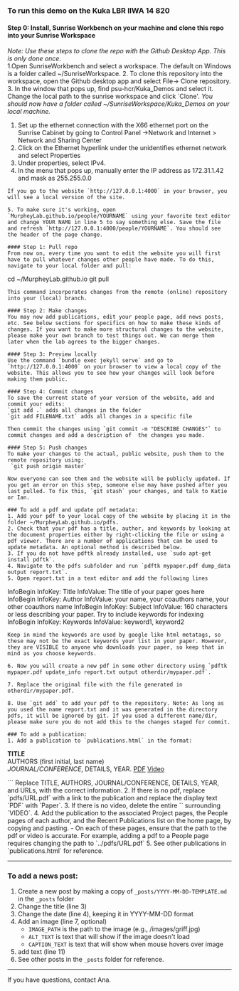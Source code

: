 ### To run this demo on the Kuka LBR IIWA 14 820
#### Step 0: Install, Sunrise Workbench on your machine and clone this repo into your Sunrise Workspace
*Note: Use these steps to clone the repo with the Github Desktop App. This is only done once.*  
1.Open SunriseWorkbench and select a workspace. The default on Windows is a folder called ~/SunriseWorkspace.
2. To clone this repository into the workspace, open the Github desktop app and select File-> Clone repository.
3. In the window that pops up, find psu-hcr/Kuka_Demos and select it. Change the local path to the sunrise workspace and click `Clone'.
*You should now have a folder called ~/SunriseWorkspace/Kuka_Demos on your local machine.*
 
1. Set up the ethernet connection with the X66 ethernet port on the Sunrise Cabinet by going to Control Panel ->Network and Internet > Network and Sharing Center
2. Click on the Ethernet hyperlink under the unidentifies ethernet network and select Properties
3. Under properties, select IPv4.
4. In the menu that pops up, manually enter the IP address as 172.31.1.42 and mask as 255.255.0.0

```
If you go to the website `http://127.0.0.1:4000` in your browser, you will see a local version of the site.    

5. To make sure it's working, open `MurpheyLab.github.io/people/YOURNAME` using your favorite text editor and change YOUR NAME in line 5 to say something else. Save the file and refresh `http://127.0.0.1:4000/people/YOURNAME`. You should see the header of the page change.

#### Step 1: Pull repo
From now on, every time you want to edit the website you will first have to pull whatever changes other people have made. To do this, navigate to your local folder and pull:
```
cd ~/MurpheyLab.github.io
git pull
```
This command incorporates changes from the remote (online) repository into your (local) branch.

#### Step 2: Make changes
You may now add publications, edit your people page, add news posts, etc. See below sections for specifics on how to make these kinds of changes. If you want to make more structural changes to the website, please make your own branch to test things out. We can merge them later when the lab agrees to the bigger changes.

#### Step 3: Preview locally
Use the command `bundle exec jekyll serve` and go to `http://127.0.0.1:4000` on your browser to view a local copy of the website. This allows you to see how your changes will look before making them public.

#### Step 4: Commit changes
To save the current state of your version of the website, add and commit your edits:   
`git add .` adds all changes in the folder   
`git add FILENAME.txt` adds all changes in a specific file   

Then commit the changes using `git commit -m "DESCRIBE CHANGES"` to commit changes and add a description of  the changes you made.

#### Step 5: Push changes
To make your changes to the actual, public website, push them to the remote repository using:   
 `git push origin master`

Now everyone can see them and the website will be publicly updated. If you get an error on this step, someone else may have pushed after you last pulled. To fix this, `git stash` your changes, and talk to Katie or Ian.

### To add a pdf and update pdf metadata:
1. Add your pdf to your local copy of the website by placing it in the folder ~/MurpheyLab.github.io/pdfs.
2. Check that your pdf has a title, author, and keywords by looking at the document properties either by right-clicking the file or using a pdf viewer. There are a number of applications that can be used to update metadata. An optional method is described below.
3. If you do not have pdftk already installed, use `sudo apt-get install pdftk`.
4. Navigate to the pdfs subfolder and run `pdftk mypaper.pdf dump_data output report.txt`.
5. Open report.txt in a text editor and add the following lines
```
InfoBegin
InfoKey: Title
InfoValue: The title of your paper goes here
InfoBegin
InfoKey: Author
InfoValue: your name, your coauthors name, your other coauthors name
InfoBegin
InfoKey: Subject
InfoValue: 160 characters or less describing your paper. Try to include keywords for indexing
InfoBegin
InfoKey: Keywords
InfoValue: keyword1, keyword2
```
Keep in mind the keywords are used by google like html metatags, so these may not be the exact keywords your list in your paper. However, they are VISIBLE to anyone who downloads your paper, so keep that in mind as you choose keywords.

6. Now you will create a new pdf in some other directory using `pdftk mypaper.pdf update_info report.txt output otherdir/mypaper.pdf`.

7. Replace the original file with the file generated in otherdir/mypaper.pdf.

8. Use `git add` to add your pdf to the repository. Note: As long as you used the name report.txt and it was generated in the directory pdfs, it will be ignored by git. If you used a different name/dir, please make sure you do not add this to the changes staged for commit.
 
### To add a publication:
1. Add a publication to `publications.html` in the format:
```
<p><b>TITLE</b>
<br>AUTHORS (first initial, last name)
<br><i>JOURNAL/CONFERENCE</i>, DETAILS, YEAR. <a href="/pdfs/URL.pdf">PDF</a> <a href="/videos/URL.mp4">Video</a></p>
```    
Replace TITLE, AUTHORS, JOURNAL/CONFERENCE, DETAILS, YEAR, and URLs, with the correct information.   
2. If there is no pdf, replace `pdfs/URL.pdf` with a link to the publication and replace the display text `PDF` with `Paper`.   
3. If there is no video, delete the entire `<a ... </a>` surrounding `VIDEO`.   
4. Add the publication to the associated Project pages, the People pages of each author,
and the Recent Publications list on the home page, by copying and pasting.    
    -  On each of these pages, ensure that the path to the pdf or video is accurate. For example, adding a pdf to a People page requires changing the path to `../pdfs/URL.pdf`    
5. See other publications in `publications.html` for reference.     

---
### To add a news post:
1. Create a new post by making a copy of `_posts/YYYY-MM-DD-TEMPLATE.md` in the `_posts` folder
2. Change the title (line 3)
3. Change the date (line 4), keeping it in YYYY-MM-DD format
4. Add an image (line 7, optional)
     - `IMAGE_PATH` is the path to the image (e.g., /images/griff.jpg)
     - `ALT_TEXT` is text that will show if the image doesn't load
     - `CAPTION_TEXT` is text that will show when mouse hovers over image
5. add text (line 11)
6. See other posts in the `_posts` folder for reference.


---   
If you have questions, contact Ana.